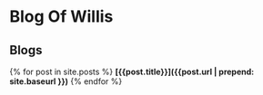 # Blog Of Willis


## Blogs
{% for post in  site.posts %}
**[{{post.title}}]({{post.url | prepend: site.baseurl }})**
{% endfor %}
